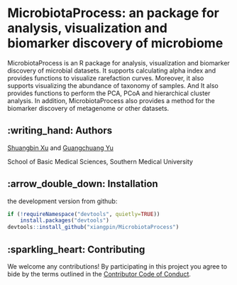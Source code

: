 <!-- README.md is generated from README.Rmd. Please edit that file -->

# MicrobiotaProcess: an package for analysis, visualization and biomarker discovery of microbiome

MicrobiotaProcess is an R package for analysis, visualization and
biomarker discovery of microbial datasets. It supports calculating alpha
index and provides functions to visualize rarefaction curves. Moreover,
it also supports visualizing the abundance of taxonomy of samples. And
It also provides functions to perform the PCA, PCoA and hierarchical
cluster analysis. In addition, MicrobiotaProcess also provides a method
for the biomarker discovery of metagenome or other datasets.

## :writing\_hand: Authors

[Shuangbin Xu](https://github.com/xiangpin) and [Guangchuang
Yu](https://guangchuangyu.github.io)

School of Basic Medical Sciences, Southern Medical University

## :arrow\_double\_down: Installation

the development version from github:

``` r
if (!requireNamespace("devtools", quietly=TRUE))
    install.packages("devtools")
devtools::install_github("xiangpin/MicrobiotaProcess")
```

## :sparkling\_heart: Contributing

We welcome any contributions\! By participating in this project you
agree to bide by the terms outlined in the [Contributor Code of
Conduct](CONDUCT.md).
